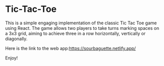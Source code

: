 # Tic-Tac-Toe
This is a simple engaging implementation of the classic Tic Tac Toe game using React. The game allows two players to take turns marking spaces on a 3x3 grid, aiming to achieve three in a row horizontally, vertically or diagonally.

Here is the link to the web app:https://sourbaguette.netlify.app/

Enjoy!
